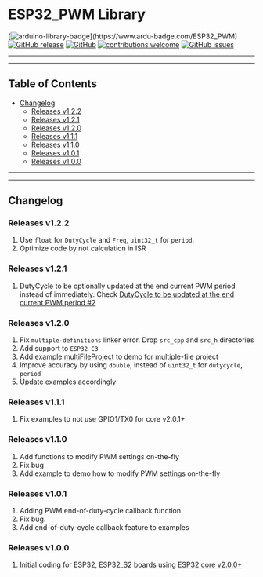 # ESP32_PWM Library

[![arduino-library-badge](https://www.ardu-badge.com/badge/ESP32_PWM.svg?)](https://www.ardu-badge.com/ESP32_PWM)
[![GitHub release](https://img.shields.io/github/release/khoih-prog/ESP32_PWM.svg)](https://github.com/khoih-prog/ESP32_PWM/releases)
[![GitHub](https://img.shields.io/github/license/mashape/apistatus.svg)](https://github.com/khoih-prog/ESP32_PWM/blob/master/LICENSE)
[![contributions welcome](https://img.shields.io/badge/contributions-welcome-brightgreen.svg?style=flat)](#Contributing)
[![GitHub issues](https://img.shields.io/github/issues/khoih-prog/ESP32_PWM.svg)](http://github.com/khoih-prog/ESP32_PWM/issues)

---
---

## Table of Contents

* [Changelog](#changelog)
  * [Releases v1.2.2](#releases-v122)
  * [Releases v1.2.1](#releases-v121)
  * [Releases v1.2.0](#releases-v120)
  * [Releases v1.1.1](#releases-v111)
  * [Releases v1.1.0](#releases-v110)
  * [Releases v1.0.1](#releases-v101)
  * [Releases v1.0.0](#releases-v100)

---
---

## Changelog

### Releases v1.2.2

1. Use `float` for `DutyCycle` and `Freq`, `uint32_t` for `period`. 
2. Optimize code by not calculation in ISR

### Releases v1.2.1

1. DutyCycle to be optionally updated at the end current PWM period instead of immediately. Check [DutyCycle to be updated at the end current PWM period #2](https://github.com/khoih-prog/ESP8266_PWM/issues/2)

### Releases v1.2.0

1. Fix `multiple-definitions` linker error. Drop `src_cpp` and `src_h` directories
2. Add support to `ESP32_C3`
3. Add example [multiFileProject](examples/multiFileProject) to demo for multiple-file project
4. Improve accuracy by using `double`, instead of `uint32_t` for `dutycycle`, `period`
5. Update examples accordingly

### Releases v1.1.1

1. Fix examples to not use GPIO1/TX0 for core v2.0.1+

### Releases v1.1.0

1. Add functions to modify PWM settings on-the-fly
2. Fix bug
3. Add example to demo how to modify PWM settings on-the-fly

### Releases v1.0.1

1. Adding PWM end-of-duty-cycle callback function.
2. Fix bug.
3. Add end-of-duty-cycle callback feature to examples

### Releases v1.0.0

1. Initial coding for ESP32, ESP32_S2 boards using [ESP32 core v2.0.0+](https://github.com/espressif/arduino-esp32/releases/tag/2.0.0)
